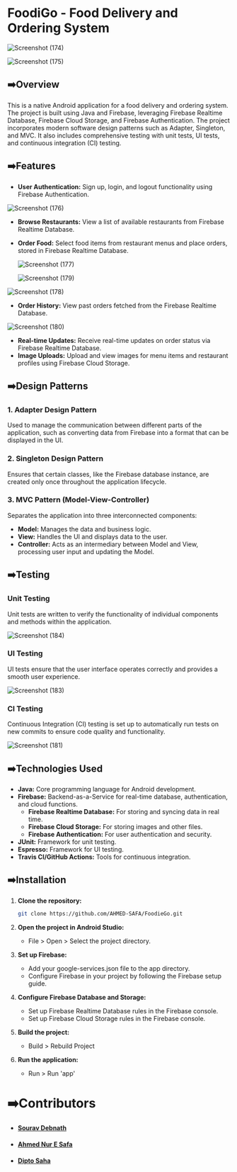 # FoodiGo - Food Delivery and Ordering System

![Screenshot (174)](https://github.com/AHMED-SAFA/FoodieGo/assets/111047763/f2e20a57-f8cd-48ca-bde8-b30ba85429cf)

![Screenshot (175)](https://github.com/AHMED-SAFA/FoodieGo/assets/111047763/92f92e77-0f02-4575-9a16-1f96db4027fd)


## ➡️Overview

This is a native Android application for a food delivery and ordering system. The project is built using Java and Firebase, leveraging Firebase Realtime Database, Firebase Cloud Storage, and Firebase Authentication. The project incorporates modern software design patterns such as Adapter, Singleton, and MVC. It also includes comprehensive testing with unit tests, UI tests, and continuous integration (CI) testing.

## ➡️Features

- **User Authentication:** Sign up, login, and logout functionality using Firebase Authentication.

![Screenshot (176)](https://github.com/AHMED-SAFA/FoodieGo/assets/111047763/a3c47330-560e-4046-a422-bf8f557ab877)

- **Browse Restaurants:** View a list of available restaurants from Firebase Realtime Database.
- **Order Food:** Select food items from restaurant menus and place orders, stored in Firebase Realtime Database.

  ![Screenshot (177)](https://github.com/AHMED-SAFA/FoodieGo/assets/111047763/c3e33cba-2bbe-4ee3-b53d-f4712ba7c662)

  ![Screenshot (179)](https://github.com/AHMED-SAFA/FoodieGo/assets/111047763/109abeeb-6663-4e27-ba91-ac3e4829a785)
  
![Screenshot (178)](https://github.com/AHMED-SAFA/FoodieGo/assets/111047763/7e5253f3-913e-4e7b-bcc9-b4bceca8088d)


- **Order History:** View past orders fetched from the Firebase Realtime Database.

  
![Screenshot (180)](https://github.com/AHMED-SAFA/FoodieGo/assets/111047763/e57aafd5-ff98-4337-8bc3-64718cdbf50e)

  
- **Real-time Updates:** Receive real-time updates on order status via Firebase Realtime Database.
- **Image Uploads:** Upload and view images for menu items and restaurant profiles using Firebase Cloud Storage.

## ➡️Design Patterns

### 1. Adapter Design Pattern
Used to manage the communication between different parts of the application, such as converting data from Firebase into a format that can be displayed in the UI.

### 2. Singleton Design Pattern
Ensures that certain classes, like the Firebase database instance, are created only once throughout the application lifecycle.

### 3. MVC Pattern (Model-View-Controller)
Separates the application into three interconnected components:
- **Model:** Manages the data and business logic.
- **View:** Handles the UI and displays data to the user.
- **Controller:** Acts as an intermediary between Model and View, processing user input and updating the Model.

## ➡️Testing

### Unit Testing
Unit tests are written to verify the functionality of individual components and methods within the application.

![Screenshot (184)](https://github.com/AHMED-SAFA/FoodieGo/assets/111047763/3ccad846-28fe-4c0e-a42f-22631cbbe437)


### UI Testing
UI tests ensure that the user interface operates correctly and provides a smooth user experience.

![Screenshot (183)](https://github.com/AHMED-SAFA/FoodieGo/assets/111047763/abcaf286-6b6e-4eab-b689-2ca7abcbbcb9)


### CI Testing
Continuous Integration (CI) testing is set up to automatically run tests on new commits to ensure code quality and functionality.

![Screenshot (181)](https://github.com/AHMED-SAFA/FoodieGo/assets/111047763/e5b55389-96c3-4a1c-8761-a50d5a94e933)


## ➡️Technologies Used

- **Java:** Core programming language for Android development.
- **Firebase:** Backend-as-a-Service for real-time database, authentication, and cloud functions.
  - **Firebase Realtime Database:** For storing and syncing data in real time.
  - **Firebase Cloud Storage:** For storing images and other files.
  - **Firebase Authentication:** For user authentication and security.
- **JUnit:** Framework for unit testing.
- **Espresso:** Framework for UI testing.
- **Travis CI/GitHub Actions:** Tools for continuous integration.

## ➡️Installation

1. **Clone the repository:**
   ```sh
   git clone https://github.com/AHMED-SAFA/FoodieGo.git

2. **Open the project in Android Studio:**
   - File > Open > Select the project directory.

3. **Set up Firebase:**
    - Add your google-services.json file to the app directory.
    - Configure Firebase in your project by following the Firebase setup guide.
4. **Configure Firebase Database and Storage:**
    - Set up Firebase Realtime Database rules in the Firebase console.
    - Set up Firebase Cloud Storage rules in the Firebase console.
5. **Build the project:**
    - Build > Rebuild Project
6. **Run the application:**
    - Run > Run 'app'
  
<h1>➡️Contributors</h1>
<ul>
  <li><h4><a href="https://github.com/souravdebnath109">Sourav Debnath</a></h4></li>
  <li><h4><a href="https://github.com/AHMED-SAFA">Ahmed Nur E Safa</a></h4> </li>
  <li><h4><a href="https://github.com/DsDipto7">Dipto Saha</a></h4></li>
</ul>

